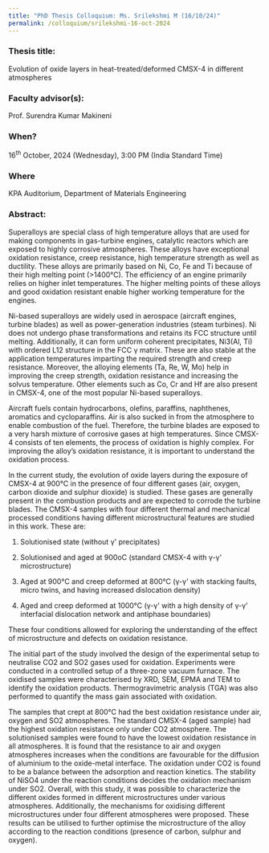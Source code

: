 ```yaml
---
title: "PhD Thesis Colloquium: Ms. Srilekshmi M (16/10/24)"
permalink: /colloquium/srilekshmi-16-oct-2024
---
```

### Thesis title:
Evolution of oxide layers in heat-treated/deformed CMSX-4 in different  atmospheres

### Faculty advisor(s):
Prof. Surendra Kumar Makineni

### When?
16<sup>th</sup> October, 2024 (Wednesday), 3:00 PM (India Standard Time)

### Where
KPA Auditorium, Department of Materials Engineering

### Abstract:
Superalloys are special class of high temperature alloys that are used  for making components in gas-turbine engines, catalytic reactors which  are exposed to highly corrosive atmospheres. These alloys have  exceptional oxidation resistance, creep resistance, high temperature  strength as well as ductility. These alloys are primarily based on Ni,  Co, Fe and Ti because of their high melting point (>1400°C). The  efficiency of an engine primarily relies on higher inlet temperatures.  The higher melting points of these alloys and good oxidation resistant  enable higher working temperature for the engines.

 Ni-based superalloys are widely used in aerospace (aircraft engines,  turbine blades) as well as power-generation industries (steam turbines).  Ni does not undergo phase transformations and retains its FCC structure  until melting. Additionally, it can form uniform coherent precipitates,  Ni3(Al, Ti) with ordered L12 structure in the FCC γ matrix. These are  also stable at the application temperatures imparting the required  strength and creep resistance. Moreover, the alloying elements (Ta, Re,  W, Mo) help in improving the creep strength, oxidation resistance and  increasing the solvus temperature. Other elements such as Co, Cr and Hf  are also present in CMSX-4, one of the most popular Ni-based  superalloys.

 Aircraft fuels contain hydrocarbons, olefins, paraffins, naphthenes,  aromatics and cycloparaffins. Air is also sucked in from the atmosphere  to enable combustion of the fuel. Therefore, the turbine blades are  exposed to a very harsh mixture of corrosive gases at high temperatures.  Since CMSX-4 consists of ten elements, the process of oxidation is  highly complex. For improving the alloy’s oxidation resistance, it is  important to understand the oxidation process.

 In the current study, the evolution of oxide layers during the exposure  of CMSX-4 at 900°C in the presence of four different gases (air, oxygen,  carbon dioxide and sulphur dioxide) is studied. These gases are  generally present in the combustion products and are expected to corrode  the turbine blades. The CMSX-4 samples with four different thermal and  mechanical processed conditions having different microstructural  features are studied in this work. These are:

 1. Solutionised state (without γ' precipitates)

 2. Solutionised and aged at 900oC (standard CMSX-4 with γ-γ'  microstructure)

 3. Aged at 900°C and creep deformed at 800°C (γ-γ' with stacking faults,  micro twins, and having increased dislocation density)

 4. Aged and creep deformed at 1000°C (γ-γ' with a high density of γ-γ'  interfacial dislocation network and antiphase boundaries)

 These four conditions allowed for exploring the understanding of the  effect of microstructure and defects on oxidation resistance.

 The initial part of the study involved the design of the experimental  setup to neutralise CO2 and SO2 gases used for oxidation. Experiments  were conducted in a controlled setup of a three-zone vacuum furnace. The  oxidised samples were characterised by XRD, SEM, EPMA and TEM to  identify the oxidation products. Thermogravimetric analysis (TGA) was  also performed to quantify the mass gain associated with oxidation.

 The samples that crept at 800°C had the best oxidation resistance under  air, oxygen and SO2 atmospheres. The standard CMSX-4 (aged sample) had  the highest oxidation resistance only under CO2 atmosphere. The solutionised samples were found to have the lowest oxidation resistance  in all atmospheres. It is found that the resistance to air and oxygen  atmospheres increases when the conditions are favourable for the  diffusion of aluminium to the oxide-metal interface. The oxidation under  CO2 is found to be a balance between the adsorption and reaction  kinetics. The stability of NiSO4 under the reaction conditions decides  the oxidation mechanism under SO2. Overall, with this study, it was  possible to characterize the different oxides formed in different  microstructures under various atmospheres. Additionally, the mechanisms  for oxidising different microstructures under four different atmospheres  were proposed. These results can be utilised to further optimise the  microstructure of the alloy according to the reaction conditions  (presence of carbon, sulphur and oxygen).